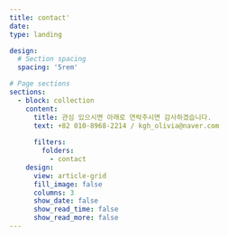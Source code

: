 ```yaml
---
title: contact'
date: 
type: landing

design:
  # Section spacing
  spacing: '5rem'

# Page sections
sections:
  - block: collection
    content:
      title: 관심 있으시면 아래로 연락주시면 감사하겠습니다.
      text: +82 010-8968-2214 / kgh_olivia@naver.com
      
      filters:
        folders:
          - contact
    design:
      view: article-grid
      fill_image: false
      columns: 3
      show_date: false
      show_read_time: false
      show_read_more: false
---
```

